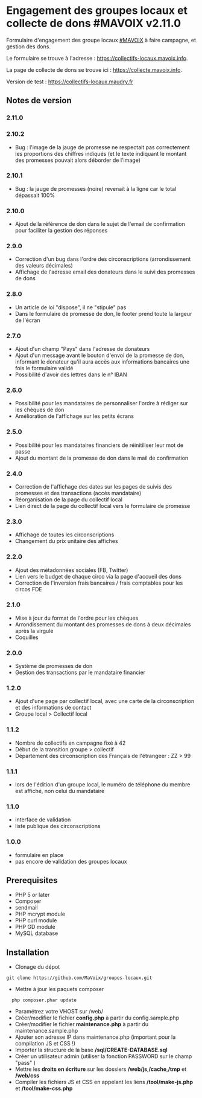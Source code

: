 # Engagement des groupes locaux et collecte de dons #MAVOIX v2.11.0

Formulaire d'engagement des groupe locaux [#MAVOIX](https://mavoix.info) à faire campagne, et gestion des dons.

Le formulaire se trouve à l'adresse : https://collectifs-locaux.mavoix.info.

La page de collecte de dons se trouve ici : https://collecte.mavoix.info.

Version de test : https://collectifs-locaux.maudry.fr


## Notes de version

### 2.11.0

### 2.10.2

- Bug : l'image de la jauge de promesse ne respectait pas correctement les proportions des chiffres indiqués (et le texte indiquant le montant des promesses pouvait alors déborder de l'image)

### 2.10.1

- Bug : la jauge de promesses (noire) revenait à la ligne car le total dépassait 100%

### 2.10.0

- Ajout de la référence de don dans le sujet de l'email de confirmation pour faciliter la gestion des réponses

### 2.9.0

- Correction d'un bug dans l'ordre des circonscriptions (arrondissement des valeurs décimales)
- Affichage de l'adresse email des donateurs dans le suivi des promesses de dons

### 2.8.0

- Un article de loi "dispose", il ne "stipule" pas
- Dans le formulaire de promesse de don, le footer prend toute la largeur de l'écran

### 2.7.0

- Ajout d'un champ "Pays" dans l'adresse de donateurs
- Ajout d'un message avant le bouton d'envoi de la promesse de don, informant le donateur qu'il aura accès aux informations bancaires une fois le formulaire validé
- Possibilité d'avoir des lettres dans le n° IBAN

### 2.6.0

- Possibilité pour les mandataires de personnaliser l'ordre à rédiger sur les chèques de don
- Amélioration de l'affichage sur les petits écrans

### 2.5.0

- Possibilité pour les mandataires financiers de réinitiliser leur mot de passe
- Ajout du montant de la promesse de don dans le mail de confirmation

### 2.4.0

- Correction de l'affichage des dates sur les pages de suivis des promesses et des transactions (accès mandataire)
- Réorganisation de la page du collectif local
- Lien direct de la page du collectif local vers le formulaire de promesse

### 2.3.0

- Affichage de toutes les circonscriptions
- Changement du prix unitaire des affiches

### 2.2.0

- Ajout des métadonnées sociales (FB, Twitter)
- Lien vers le budget de chaque circo via la page d'accueil des dons
- Correction de l'inversion frais bancaires / frais comptables pour les circos FDE

### 2.1.0

- Mise à jour du format de l'ordre pour les chèques
- Arrondissement du montant des promesses de dons à deux décimales après la virgule
- Coquilles

### 2.0.0

- Système de promesses de don
- Gestion des transactions par le mandataire financier

### 1.2.0

- Ajout d'une page par collectif local, avec une carte de la circonscription et des informations de contact
- Groupe local > Collectif local

### 1.1.2

- Nombre de collectifs en campagne fixé à 42
- Début de la transition groupe > collectif
- Département des circonscription des Français de l'étrangeer : ZZ > 99

### 1.1.1

- lors de l'édition d'un groupe local, le numéro de téléphone du membre est affiché, non celui du mandataire

### 1.1.0

- interface de validation
- liste publique des circonscriptions

### 1.0.0

- formulaire en place
- pas encore de validation des groupes locaux

## Prerequisites

- PHP 5 or later
- Composer
- sendmail
- PHP mcrypt module
- PHP curl module
- PHP GD module
- MySQL database

## Installation

- Clonage du dépot
```
git clone https://github.com/MaVoix/groupes-locaux.git
```
- Mettre à jour les paquets composer
```
  php composer.phar update
```
- Paramétrez votre VHOST sur /web/
- Créer/modifier le fichier **config.php** à partir du config.sample.php
- Créer/modifier le fichier **maintenance.php** à partir du maintenance.sample.php
- Ajouter son adresse IP dans maintenance.php (important pour la compilation JS et CSS !)
- Importer la structure de la base **/sql/CREATE-DATABASE.sql**
- Créer un utilisateur admin (utiliser la fonction PASSWORD  sur le champ "pass" )
- Mettre les **droits en écriture** sur les dossiers **/web/js**,**/cache**,**/tmp** et **/web/css**
- Compiler les fichiers JS et CSS en appelant les liens **/tool/make-js.php** et **/tool/make-css.php**

